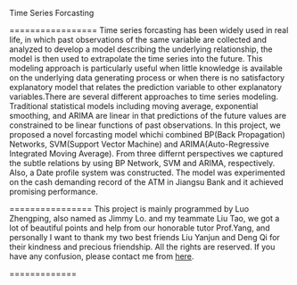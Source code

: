 Time Series Forcasting

=================
Time series forcasting has been widely used in real life, in which past observations of the same variable are collected and analyzed to develop a model describing the underlying relationship, the model is then used to extrapolate the time series into the future. This modeling approach is particularly useful when little knowledge is available on the underlying data generating process or when there is no satisfactory explanatory model that relates the prediction variable to other explanatory variables.There are several different approaches to time series modeling. Traditional statistical models including moving average, exponential smoothing, and ARIMA are linear in that predictions of the future values are constrained to be linear functions of past observations. In this project, we proposed a novel forcasting model whichi combined BP(Back Propagation) Networks, SVM(Support Vector Machine) and ARIMA(Auto-Regressive Integrated Moving Average). From three differnt perspectives we captured the subtle relations by using BP Network, SVM and ARIMA, respectively. Also, a Date profile system was constructed. The model was experimented on the cash demanding record of the ATM in Jiangsu Bank and it achieved promising performance.

================
This project is mainly programmed by Luo Zhengping, also named as Jimmy Lo. and my teammate Liu Tao, we got a lot of beautiful points and help from our honorable tutor Prof.Yang, and personally I want to thank my two best friends Liu Yanjun and Deng Qi for their kindness and precious friendship. All the rights are reserved. If you have any confusion, please contact me from [here](https://github.com/Jimmy-Lo/AboutMe/wiki/AboutMe).

=============
